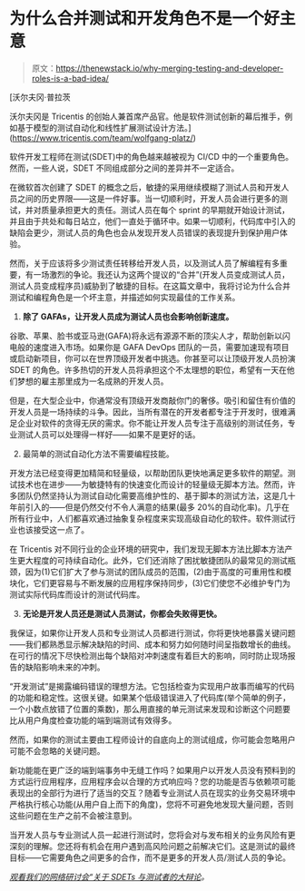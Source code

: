 # 为什么合并测试和开发角色不是一个好主意

> 原文：<https://thenewstack.io/why-merging-testing-and-developer-roles-is-a-bad-idea/>

[](https://www.tricentis.com/team/wolfgang-platz/)

 [沃尔夫冈·普拉茨

沃尔夫冈是 Tricentis 的创始人兼首席产品官。他是软件测试创新的幕后推手，例如基于模型的测试自动化和线性扩展测试设计方法。](https://www.tricentis.com/team/wolfgang-platz/) [](https://www.tricentis.com/team/wolfgang-platz/)

软件开发工程师在测试(SDET)中的角色越来越被视为 CI/CD 中的一个重要角色。然而，一些人说，SDET 不同组成部分之间的差异并不一定适合。

在微软首次创建了 SDET 的概念之后，敏捷的采用继续模糊了测试人员和开发人员之间的历史界限——这是一件好事。当一切顺利时，开发人员会进行更多的测试，并对质量承担更大的责任。测试人员在每个 sprint 的早期就开始设计测试，并且由于共处和每日站立，他们一直处于循环中。如果一切顺利，代码库中引入的缺陷会更少，测试人员的角色也会从发现开发人员错误的表现提升到保护用户体验。

然而，关于应该将多少测试责任转移给开发人员，以及测试人员了解编程有多重要，有一场激烈的争论。我还认为这两个提议的“合并”(开发人员变成测试人员，测试人员变成程序员)威胁到了敏捷的目标。在这篇文章中，我将讨论为什么合并测试和编程角色是一个坏主意，并描述如何实现最佳的工作关系。

1.  **除了 GAFAs，让开发人员成为测试人员也会影响创新速度。**

谷歌、苹果、脸书或亚马逊(GAFA)将永远有源源不断的顶尖人才，帮助创新以闪电般的速度进入市场。如果你是 GAFA DevOps 团队的一员，需要加速现有项目或启动新项目，你可以在世界顶级开发者中挑选。你甚至可以让顶级开发人员扮演 SDET 的角色。许多热切的开发人员将承担这个不太理想的职位，希望有一天在他们梦想的雇主那里成为一名成熟的开发人员。

但是，在大型企业中，你通常没有顶级开发商敲你门的奢侈。吸引和留住有价值的开发人员是一场持续的斗争。因此，当所有潜在的开发者都专注于开发时，很难满足企业对软件的贪得无厌的需求。你不能让开发人员专注于高级别的测试任务，专业测试人员可以处理得一样好——如果不是更好的话。

2.  最简单的测试自动化方法不需要编程技能。

开发方法已经变得更加精简和轻量级，以帮助团队更快地满足更多软件的期望。测试技术也在进步——为敏捷特有的快速变化而设计的轻量级无脚本方法。然而，许多团队仍然坚持认为测试自动化需要高维护性的、基于脚本的测试方法，这是几十年前引入的——但是仍然交付不令人满意的结果(最多 20%的自动化率)。几乎在所有行业中，人们都喜欢通过抽象复杂程度来实现高级自动化的软件。软件测试行业也该接受这一点了。

在 Tricentis 对不同行业的企业环境的研究中，我们发现无脚本方法比脚本方法产生更大程度的可持续自动化。此外，它们还消除了困扰敏捷团队的最常见的测试瓶颈，因为(1)它们扩大了参与测试的团队成员的范围，(2)由于高度的可重用性和模块化，它们更容易与不断发展的应用程序保持同步，(3)它们使您不必维护专门为测试实际代码库而设计的测试代码库。

3.  **无论是开发人员还是测试人员测试，你都会失败得更快。**

我保证，如果你让开发人员和专业测试人员都进行测试，你将更快地暴露关键问题——我们都熟悉显示解决缺陷的时间、成本和努力如何随时间呈指数增长的曲线。在可行的情况下尽快检测出每个缺陷对冲刺速度有着巨大的影响，同时防止现场报告的缺陷影响未来的冲刺。

“开发测试”是揭露编码错误的理想方法。它包括检查为实现用户故事而编写的代码的功能和稳定性。这很关键。如果某个低级错误进入了代码库(举个简单的例子，一个小数点放错了位置的乘数)，那么用直接的单元测试来发现和诊断这个问题要比从用户角度检查功能的端到端测试有效得多。

然而，如果你的测试主要由工程师设计的自底向上的测试组成，你可能会忽略用户可能不会忽略的关键问题。

新功能能在更广泛的端到端事务中无缝工作吗？如果用户以开发人员没有预料到的方式运行应用程序，应用程序会以合理的方式响应吗？您的功能是否与依赖项可能表现出的全部行为进行了适当的交互？随着专业测试人员在现实的业务交易环境中严格执行核心功能(从用户自上而下的角度)，您将不可避免地发现大量问题，否则这些问题在生产之前不会被注意到。

当开发人员与专业测试人员一起进行测试时，您将会对与发布相关的业务风险有更深刻的理解。您还将有机会在用户遇到高风险问题之前解决它们。这是测试的最终目标——它需要角色之间更多的合作，而不是更多的开发人员/测试人员的争论。

*[观看我们的网络研讨会“关于 SDETs 与测试者的大辩论](https://www.tricentis.com/resources/the-great-debate/)。*

<svg xmlns:xlink="http://www.w3.org/1999/xlink" viewBox="0 0 68 31" version="1.1"><title>Group</title> <desc>Created with Sketch.</desc></svg>